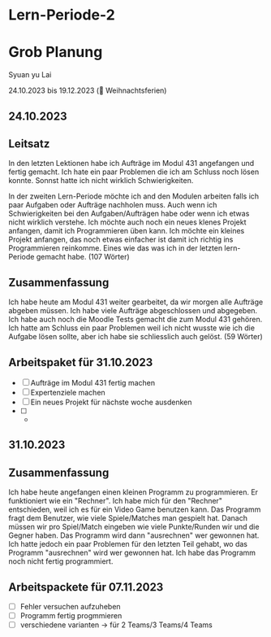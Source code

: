 # Lern-Periode-2

# Grob Planung

Syuan yu Lai

24.10.2023 bis 19.12.2023 (🎄 Weihnachtsferien)



## 24.10.2023

## Leitsatz

In den letzten Lektionen habe ich Aufträge im Modul 431 angefangen und fertig gemacht. Ich hate ein paar Problemen die ich am Schluss noch lösen konnte. Sonnst hatte ich nicht wirklich Schwierigkeiten. 

In der zweiten Lern-Periode möchte ich and den Modulen arbeiten falls ich paar Aufgaben oder Aufträge nachholen muss. Auch wenn ich Schwierigkeiten bei den Aufgaben/Aufträgen habe oder wenn ich etwas nicht wirklich verstehe. Ich möchte auch noch ein neues klenes Projekt anfangen, damit ich Programmieren üben kann. Ich möchte ein kleines Projekt anfangen, das noch etwas einfacher ist damit ich richtig ins Programmieren reinkomme. Eines wie das was ich in der letzten lern-Periode gemacht habe. (107 Wörter)


## Zusammenfassung

Ich habe heute am Modul 431 weiter gearbeitet, da wir morgen alle Aufträge abgeben müssen. Ich habe viele Aufträge abgeschlossen und abgegeben. Ich habe auch noch die Moodle Tests gemacht die zum Modul 431 gehören. Ich hatte am Schluss ein paar Problemen weil ich nicht wusste wie ich die Aufgabe lösen sollte, aber ich habe sie schliesslich auch gelöst. (59 Wörter)


## Arbeitspaket für 31.10.2023

- [ ] Aufträge im Modul 431 fertig machen
- [ ] Expertenziele machen
- [ ] Ein neues Projekt für nächste woche ausdenken
- [ ] -



   
## 31.10.2023

## Zusammenfassung

Ich habe heute angefangen einen kleinen Programm zu programmieren. Er funktioniert wie ein "Rechner". Ich habe mich für den "Rechner" entschieden, weil ich es für ein Video Game benutzen kann. Das Programm fragt dem Benutzer, wie viele Spiele/Matches man gespielt hat. Danach müssen wir pro Spiel/Match eingeben wie viele Punkte/Runden wir und die Gegner haben. Das Programm wird dann "ausrechnen" wer gewonnen hat. 
Ich hatte jedoch ein paar Problemen für den letzten Teil gehabt, wo das Programm "ausrechnen" wird wer gewonnen hat. Ich habe das Programm noch nicht fertig programmiert. 

## Arbeitspackete für 07.11.2023

- [ ] Fehler versuchen aufzuheben
- [ ] Programm fertig progmmieren
- [ ] verschiedene varianten -> für 2 Teams/3 Teams/4 Teams
